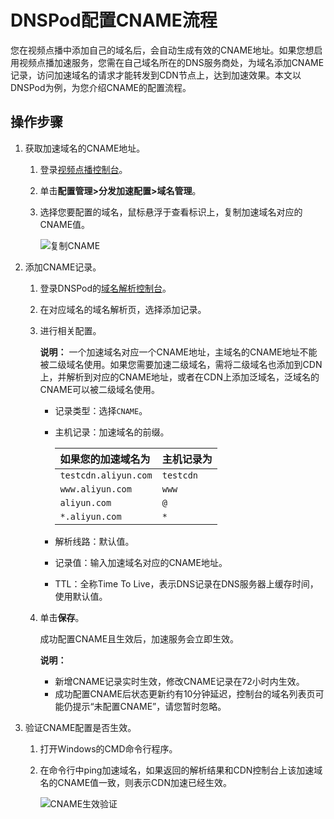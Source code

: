 # DNSPod配置CNAME流程

您在视频点播中添加自己的域名后，会自动生成有效的CNAME地址。如果您想启用视频点播加速服务，您需在自己域名所在的DNS服务商处，为域名添加CNAME记录，访问加速域名的请求才能转发到CDN节点上，达到加速效果。本文以DNSPod为例，为您介绍CNAME的配置流程。

## 操作步骤

1.  获取加速域名的CNAME地址。

    1.  登录[视频点播控制台](https://vod.console.aliyun.com/)。

    2.  单击**配置管理\>分发加速配置\>域名管理**。

    3.  选择您要配置的域名，鼠标悬浮于查看标识上，复制加速域名对应的CNAME值。

        ![复制CNAME](https://static-aliyun-doc.oss-accelerate.aliyuncs.com/assets/img/zh-CN/2767006061/p182210.png)

2.  添加CNAME记录。

    1.  登录DNSPod的[域名解析控制台](https://console.dnspod.cn/)。

    2.  在对应域名的域名解析页，选择添加记录。

    3.  进行相关配置。

        **说明：** 一个加速域名对应一个CNAME地址，主域名的CNAME地址不能被二级域名使用。如果您需要加速二级域名，需将二级域名也添加到CDN上，并解析到对应的CNAME地址，或者在CDN上添加泛域名，泛域名的CNAME可以被二级域名使用。

        -   记录类型：选择`CNAME`。
        -   主机记录：加速域名的前缀。

            |如果您的加速域名为|主机记录为|
            |:--------|:----|
            |`testcdn.aliyun.com`|`testcdn`|
            |`www.aliyun.com`|`www`|
            |`aliyun.com`|`@`|
            |`*.aliyun.com`|`*`|

        -   解析线路：默认值。
        -   记录值：输入加速域名对应的CNAME地址。
        -   TTL：全称Time To Live，表示DNS记录在DNS服务器上缓存时间，使用默认值。
    4.  单击**保存**。

        成功配置CNAME且生效后，加速服务会立即生效。

        **说明：**

        -   新增CNAME记录实时生效，修改CNAME记录在72小时内生效。
        -   成功配置CNAME后状态更新约有10分钟延迟，控制台的域名列表页可能仍提示“未配置CNAME”，请您暂时忽略。
3.  验证CNAME配置是否生效。

    1.  打开Windows的CMD命令行程序。

    2.  在命令行中ping加速域名，如果返回的解析结果和CDN控制台上该加速域名的CNAME值一致，则表示CDN加速已经生效。

        ![CNAME生效验证](https://static-aliyun-doc.oss-accelerate.aliyuncs.com/assets/img/zh-CN/6423839951/p66693.png)



